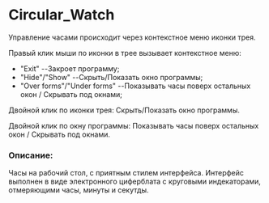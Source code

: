# Circular_Watch
Управление часами происходит через контекстное меню иконки трея.

Правый клик мыши по иконки в трее вызывает контекстное меню:
* "Exit" --Закроет программу;
* "Hide"/"Show" --Скрыть/Показать окно программы;
* "Over forms"/"Under forms" --Показывать часы поверх остальных окон / Скрывать под окнами;

Двойной клик по иконки трея: Скрыть/Показать окно программы.

Двойной клик по окну программы: Показывать часы поверх остальных окон / Скрывать под окнами.


### Описание:
Часы на рабочий стол, с приятным стилем интерфейса.
Интерфейс выполнен в виде электронного циферблата с круговыми индекаторами, отмеряющими часы, минуты и секутды.
